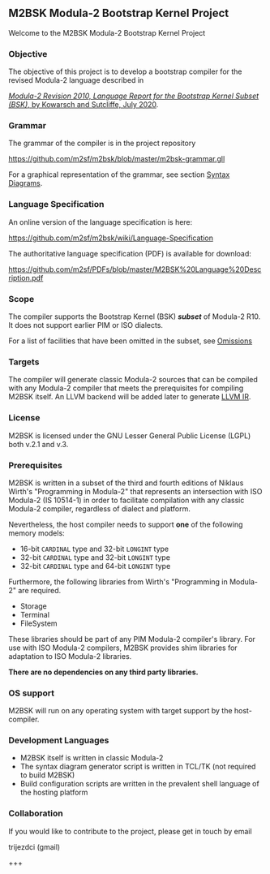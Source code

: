 ## M2BSK Modula-2 Bootstrap Kernel Project ##
Welcome to the M2BSK Modula-2 Bootstrap Kernel Project

### Objective ###

The objective of this project is to develop a bootstrap compiler for the revised Modula-2 language described in

[*Modula-2 Revision 2010, Language Report for the Bootstrap Kernel Subset (BSK)*, by Kowarsch and Sutcliffe, July 2020](https://github.com/m2sf/PDFs/blob/master/M2BSK%20Language%20Description.pdf).

### Grammar ###

The grammar of the compiler is in the project repository

https://github.com/m2sf/m2bsk/blob/master/m2bsk-grammar.gll

For a graphical representation of the grammar, see section
[Syntax Diagrams](https://github.com/m2sf/m2bsk/wiki/Language-Specification-(D)-:-Syntax-Diagrams).

### Language Specification ###

An online version of the language specification is here:

https://github.com/m2sf/m2bsk/wiki/Language-Specification


The authoritative language specification (PDF) is available for download:

https://github.com/m2sf/PDFs/blob/master/M2BSK%20Language%20Description.pdf


### Scope ###

The compiler supports the Bootstrap Kernel (BSK) _**subset**_ of Modula-2 R10. It does not support earlier PIM or ISO dialects.

For a list of facilities that have been omitted in the subset, see [Omissions](https://github.com/m2sf/m2bsk/wiki/Omissions)

### Targets ###

The compiler will generate classic Modula-2 sources that can be compiled with any Modula-2 compiler that meets the prerequisites for compiling M2BSK itself. An LLVM backend will be added later to generate [LLVM IR](http://llvm.org/docs/LangRef.html).

### License ###

M2BSK is licensed under the GNU Lesser General Public License (LGPL) both v.2.1 and v.3.

### Prerequisites ###

M2BSK is written in a subset of the third and fourth editions of Niklaus Wirth's "Programming in Modula-2" that represents an intersection with ISO Modula-2 (IS 10514-1) in order to facilitate compilation with any classic Modula-2 compiler, regardless of dialect and platform.

Nevertheless, the host compiler needs to support **one** of the following memory models:

* 16-bit `CARDINAL` type and 32-bit `LONGINT` type
* 32-bit `CARDINAL` type and 32-bit `LONGINT` type
* 32-bit `CARDINAL` type and 64-bit `LONGINT` type

Furthermore, the following libraries from Wirth's "Programming in Modula-2" are required.

* Storage
* Terminal
* FileSystem

These libraries should be part of any PIM Modula-2 compiler's library. For use with ISO Modula-2 compilers, M2BSK provides shim libraries for adaptation to ISO Modula-2 libraries.

**There are no dependencies on any third party libraries.**

### OS support ###

M2BSK will run on any operating system with target support by the host-compiler.

### Development Languages ###

* M2BSK itself is written in classic Modula-2
* The syntax diagram generator script is written in TCL/TK (not required to build M2BSK)
* Build configuration scripts are written in the prevalent shell language of the hosting platform

### Collaboration ###

If you would like to contribute to the project, please get in touch by email

trijezdci (gmail)

+++
